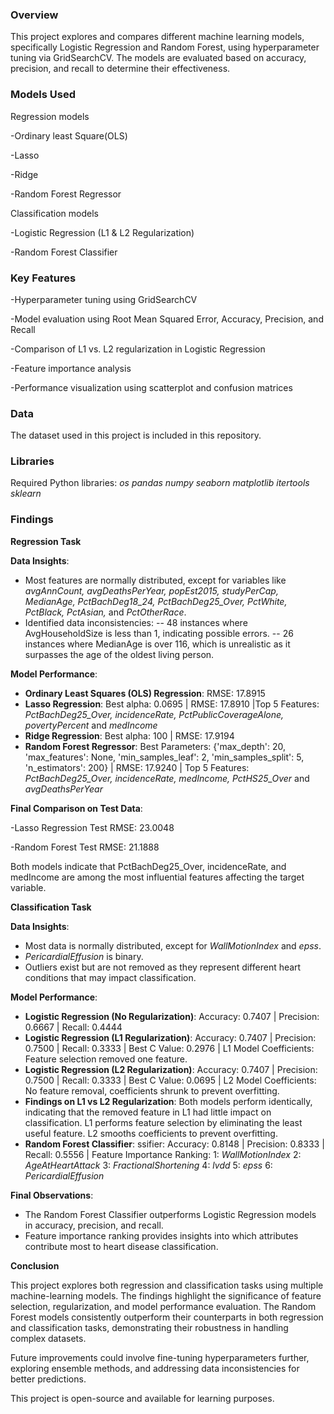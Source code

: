 ### Overview

This project explores and compares different machine learning models, specifically Logistic Regression and Random Forest, using hyperparameter tuning via GridSearchCV. The models are evaluated based on accuracy, precision, and recall to determine their effectiveness.

### Models Used

Regression models

-Ordinary least Square(OLS) 

-Lasso

-Ridge

-Random Forest Regressor

Classification models

-Logistic Regression (L1 & L2 Regularization)

-Random Forest Classifier

### Key Features

-Hyperparameter tuning using GridSearchCV

-Model evaluation using Root Mean Squared Error, Accuracy, Precision, and Recall

-Comparison of L1 vs. L2 regularization in Logistic Regression

-Feature importance analysis

-Performance visualization using scatterplot and confusion matrices

### Data 

The dataset used in this project is included in this repository.

### Libraries

Required Python libraries: *os pandas numpy seaborn matplotlib itertools sklearn*

### Findings

**Regression Task**

**Data Insights**:

- Most features are normally distributed, except for variables like *avgAnnCount, avgDeathsPerYear, popEst2015, studyPerCap, MedianAge, PctBachDeg18_24, PctBachDeg25_Over, PctWhite, PctBlack, PctAsian,* and *PctOtherRace*.
- Identified data inconsistencies:
-- 48 instances where AvgHouseholdSize is less than 1, indicating possible errors.
-- 26 instances where MedianAge is over 116, which is unrealistic as it surpasses the age of the oldest living person.

**Model Performance**:
- **Ordinary Least Squares (OLS) Regression**: RMSE: 17.8915
- **Lasso Regression**: Best alpha: 0.0695 | RMSE: 17.8910 |Top 5 Features: *PctBachDeg25_Over, incidenceRate, PctPublicCoverageAlone, povertyPercent* and *medIncome*
- **Ridge Regression**: Best alpha: 100 | RMSE: 17.9194
- **Random Forest Regressor**: Best Parameters: {'max_depth': 20, 'max_features': None, 'min_samples_leaf': 2, 'min_samples_split': 5, 'n_estimators': 200} | RMSE: 17.9240 | Top 5 Features: *PctBachDeg25_Over, incidenceRate, medIncome, PctHS25_Over* and *avgDeathsPerYear*

**Final Comparison on Test Data**:

-Lasso Regression Test RMSE: 23.0048

-Random Forest Test RMSE: 21.1888

Both models indicate that PctBachDeg25_Over, incidenceRate, and medIncome are among the most influential features affecting the target variable.


**Classification Task**

**Data Insights**:

- Most data is normally distributed, except for *WallMotionIndex* and *epss*.
- *PericardialEffusion* is binary.
- Outliers exist but are not removed as they represent different heart conditions that may impact classification.

**Model Performance**:

- **Logistic Regression (No Regularization)**: Accuracy: 0.7407 | Precision: 0.6667 | Recall: 0.4444
- **Logistic Regression (L1 Regularization)**: Accuracy: 0.7407 | Precision: 0.7500 | Recall: 0.3333 | Best C Value: 0.2976 | L1 Model Coefficients: Feature selection removed one feature.
- **Logistic Regression (L2 Regularization)**: Accuracy: 0.7407 | Precision: 0.7500 | Recall: 0.3333 | Best C Value: 0.0695 | L2 Model Coefficients: No feature removal, coefficients shrunk to prevent overfitting.
- **Findings on L1 vs L2 Regularization**: Both models perform identically, indicating that the removed feature in L1 had little impact on classification. L1 performs feature selection by eliminating the least useful feature. L2 smooths coefficients to prevent overfitting.
- **Random Forest Classifier**: ssifier: Accuracy: 0.8148 | Precision: 0.8333 | Recall: 0.5556 | Feature Importance Ranking: 1: *WallMotionIndex* 2: *AgeAtHeartAttack* 3: *FractionalShortening* 4: *lvdd* 5: *epss* 6: *PericardialEffusion*

**Final Observations**:

- The Random Forest Classifier outperforms Logistic Regression models in accuracy, precision, and recall.
- Feature importance ranking provides insights into which attributes contribute most to heart disease classification.

**Conclusion**

This project explores both regression and classification tasks using multiple machine-learning models. The findings highlight the significance of feature selection, regularization, and model performance evaluation. The Random Forest models consistently outperform their counterparts in both regression and classification tasks, demonstrating their robustness in handling complex datasets.

Future improvements could involve fine-tuning hyperparameters further, exploring ensemble methods, and addressing data inconsistencies for better predictions.


This project is open-source and available for learning purposes.


